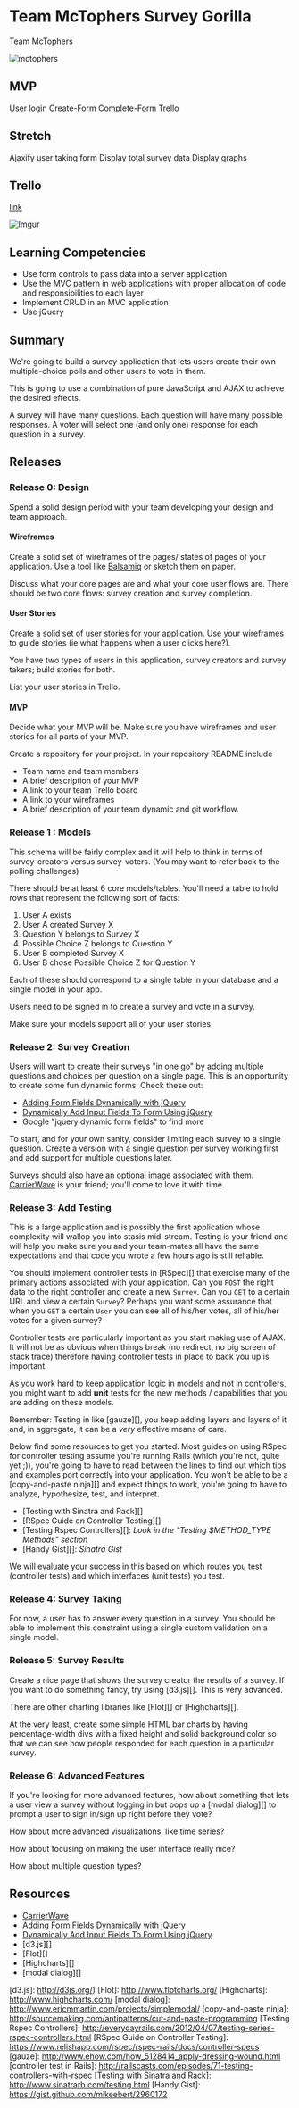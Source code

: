 # Team McTophers Survey Gorilla
Team McTophers

![mctophers](http://www.bonappetit.com/wp-content/uploads/2013/04/mutant-burger-2-646.gif)

## MVP
User login
Create-Form
Complete-Form
Trello

## Stretch
Ajaxify user taking form
Display total survey data
Display graphs

## Trello
[link](https://trello.com/b/AjdsokOF/mctophers)

![Imgur](http://i.imgur.com/vXw7a77.png?)



## Learning Competencies

* Use form controls to pass data into a server application
* Use the MVC pattern in web applications with proper allocation of code and
  responsibilities to each layer
* Implement CRUD in an MVC application
* Use jQuery

## Summary

We're going to build a survey application that lets users create their own
multiple-choice polls and other users to vote in them.

This is going to use a combination of pure JavaScript and AJAX to achieve the
desired effects.

A survey will have many questions.  Each question will have many possible
responses.  A voter will select one (and only one) response for each question
in a survey.

## Releases

### Release 0: Design

Spend a solid design period with your team developing your design and team
approach.

#### Wireframes

Create a solid set of wireframes of the pages/ states of pages of your
application.  Use a tool like [Balsamiq][Balsamiq] or sketch them on paper.

Discuss what your core pages are and what your core user flows are.  There
should be two core flows: survey creation and survey completion.

#### User Stories

Create a solid set of user stories for your application.  Use your wireframes
to guide stories (ie what happens when a user clicks here?).

You have two types of users in this application, survey creators and survey
takers; build stories for both.

List your user stories in Trello.

#### MVP

Decide what your MVP will be.  Make sure you have wireframes and user stories for all parts of your MVP.

Create a repository for your project. In your repository README include
  * Team name and team members
  * A brief description of your MVP
  * A link to your team Trello board
  * A link to your wireframes
  * A brief description of your team dynamic and git workflow.


### Release 1 : Models

This schema will be fairly complex
and it will help to think in terms of survey-creators versus survey-voters. (You may want to refer back to the polling challenges)

There should be at least 6 core models/tables.  You'll need a table to hold
rows that represent the following sort of facts:

1. User A exists
2. User A created Survey X
3. Question Y belongs to Survey X
4. Possible Choice Z belongs to Question Y
5. User B completed Survey X
6. User B chose Possible Choice Z for Question Y

Each of these should correspond to a single table in your database and a single model in your app.

Users need to be signed in to create a survey and vote in a survey.

Make sure your models support all of your user stories.

### Release 2: Survey Creation

Users will want to create their surveys "in one go" by adding multiple
questions and choices per question on a single page.  This is an opportunity to
create some fun dynamic forms.  Check these out:

* [Adding Form Fields Dynamically with jQuery][]
* [Dynamically Add Input Fields To Form Using jQuery][]
* Google "jquery dynamic form fields" to find more

To start, and for your own sanity, consider limiting each survey to a single
question.  Create a version with a single question per survey working first and
add support for multiple questions later.

Surveys should also have an optional image associated with them.
[CarrierWave][CarrierWave] is your friend; you'll come to love it with time.

### Release 3: Add Testing

This is a large application and is possibly the first application whose
complexity will wallop you into stasis mid-stream.  Testing is your friend and
will help you make sure you and  your team-mates all have the same expectations
and that code you wrote a few hours ago is still reliable.

You should implement controller tests in [RSpec][] that exercise many of
the primary actions associated with your application.  Can you `POST` the right
data to the right controller and create a new `Survey`.  Can you `GET` to a
certain URL and view a certain `Survey`?   Perhaps you want some assurance that
when you `GET` a certain `User` you can see all of his/her votes, all of
his/her votes for a given survey?

Controller tests are particularly important as you start making use of AJAX.
It will not be as obvious when things break (no redirect, no big screen of
stack trace) therefore having controller tests in place to back you up is
important.

As you work hard to keep application logic in models and not in controllers,
you might want to add **unit** tests for the new methods / capabilities that
you are adding on these models.

Remember:  Testing in like [gauze][], you keep adding layers and layers of it
and, in aggregate, it can be a *very* effective means of care.

Below find some resources to get you started.  Most guides on using RSpec for
controller testing assume you're running Rails (which you're not, quite yet
;)), you're going to have to read between the lines to find out which tips and
examples port correctly into your application.  You won't be able to be a
[copy-and-paste ninja][] and expect things to work, you're going to have to
analyze, hypothesize, test, and interpret.

* [Testing with Sinatra and Rack][]
* [RSpec Guide on Controller Testing][]
* [Testing Rspec Controllers][]: *Look in the "Testing $METHOD_TYPE Methods" section*
* [Handy Gist][]: *Sinatra Gist*

We will evaluate your success in this based on which routes you test
(controller tests) and which interfaces (unit tests) you test.

### Release 4: Survey Taking

For now, a user has to answer every question in a survey.  You should be able
to implement this constraint using a single custom validation on a single
model.

### Release 5: Survey Results

Create a nice page that shows the survey creator the results of a survey.  If
you want to do something fancy, try using [d3.js][].  This is
very advanced.

There are other charting libraries like [Flot][] or [Highcharts][].

At the very least, create some simple HTML bar charts by having
percentage-width divs with a fixed height and solid background color so that we
can see how people responded for each question in a particular survey.

### Release 6: Advanced Features

If you're looking for more advanced features, how about something that lets a
user view a survey without logging in but pops up a [modal dialog][] to prompt
a user to sign in/sign up right before they vote?

How about more advanced visualizations, like time series?

How about focusing on making the user interface really nice?

How about multiple question types?

<!-- ## Optimize Your Learning -->

## Resources

* [CarrierWave][]
* [Adding Form Fields Dynamically with jQuery][]
* [Dynamically Add Input Fields To Form Using jQuery][]
* [d3.js][]
* [Flot][]
* [Highcharts][]
* [modal dialog][]

[Balsamiq]: http://balsamiq.com
[CarrierWave]: https://github.com/jnicklas/carrierwave
[Adding Form Fields Dynamically with jQuery]: http://www.mustbebuilt.co.uk/2012/07/27/adding-form-fields-dynamically-with-jquery/
[Dynamically Add Input Fields To Form Using jQuery]: http://www.infotuts.com/dynamically-add-input-fields-to-form-jquery/
[d3.js]: http://d3js.org/)
[Flot]: http://www.flotcharts.org/
[Highcharts]: http://www.highcharts.com/
[modal dialog]: http://www.ericmmartin.com/projects/simplemodal/
[copy-and-paste ninja]: http://sourcemaking.com/antipatterns/cut-and-paste-programming
[Testing Rspec Controllers]: http://everydayrails.com/2012/04/07/testing-series-rspec-controllers.html
[RSpec Guide on Controller Testing]: https://www.relishapp.com/rspec/rspec-rails/docs/controller-specs
[gauze]: http://www.ehow.com/how_5128414_apply-dressing-wound.html
[controller test in Rails]: http://railscasts.com/episodes/71-testing-controllers-with-rspec
[Testing with Sinatra and Rack]: http://www.sinatrarb.com/testing.html
[Handy Gist]: https://gist.github.com/mikeebert/2960172
